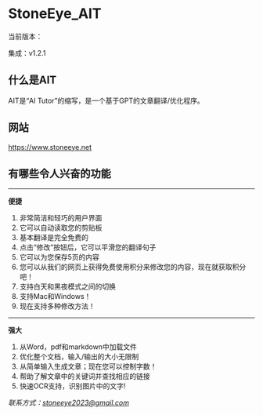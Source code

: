 # StoneEye_AIT

当前版本：

集成：v1.2.1

## 什么是AIT

AIT是“AI Tutor”的缩写，是一个基于GPT的文章翻译/优化程序。

## 网站

https://www.stoneeye.net

## 有哪些令人兴奋的功能

----

**便捷**

1. 非常简洁和轻巧的用户界面
2. 它可以自动读取您的剪贴板
3. 基本翻译是完全免费的
4. 点击“修改”按钮后，它可以平滑您的翻译句子
5. 它可以为您保存5页的内容
6. 您可以从我们的网页上获得免费使用积分来修改您的内容，现在就获取积分吧！
7. 支持白天和黑夜模式之间的切换
8. 支持Mac和Windows！
9. 现在支持多种修改方法！

----
**强大**

1. 从Word，pdf和markdown中加载文件
2. 优化整个文档，输入/输出的大小无限制
3. 从简单输入生成文章；现在您可以控制字数！
4. 帮助了解文章中的关键词并查找相应的链接
5. 快速OCR支持，识别图片中的文字!

*联系方式：stoneeye2023@gmail.com*
